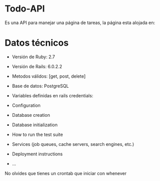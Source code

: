 # Todo-API

Es una API para manejar una página de tareas, la página esta alojada en: 

# Datos técnicos

* Versión de Ruby: 2.7
* Versión de Rails: 6.0.2.2
* Metodos válidos: [get, post, delete]
* Base de datos: PostgreSQL
* Variables definidas en rails credentials:

* Configuration

* Database creation

* Database initialization

* How to run the test suite

* Services (job queues, cache servers, search engines, etc.)

* Deployment instructions

* ...

No olvides que tienes un crontab que iniciar con whenever